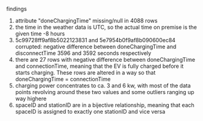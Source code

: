 findings

1. attribute "doneChargingTime" missing/null in 4088 rows
2. the time in the weather data is UTC, so the actual time on premise is the given time -8 hours
3. 5c99728ff9af8b5022123831 and 5e7954b0f9af8b090600ec84 corrupted: negative difference between doneChargingTime and disconnectTime 3596 and 3592 seconds respectively
4. there are 27 rows with negative difference between doneChargingTime and connectionTime, meaning that the EV is fully charged before it starts charging. These rows are altered in a way so that doneChargingTime = connectionTime
5. charging power concentrates to ca. 3 and 6 kw, with most of the data points revolving around these two values and some outliers ranging up way highere
6. spaceID and stationID are in a bijective relationship, meaning that each spaceID is assigned to exactly one stationID and vice versa
